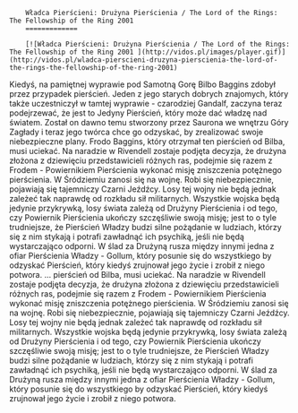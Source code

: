 
        Władca Pierścieni: Drużyna Pierścienia / The Lord of the Rings: The Fellowship of the Ring 2001 
        =============
        
        [![Władca Pierścieni: Drużyna Pierścienia / The Lord of the Rings: The Fellowship of the Ring 2001 ](http://vidos.pl/images/player.gif)](http://vidos.pl/wladca-pierscieni-druzyna-pierscienia-the-lord-of-the-rings-the-fellowship-of-the-ring-2001)
        
        
 Kiedyś, na pamiętnej wyprawie pod Samotną Gorę Bilbo Baggins zdobył przez przypadek pierścień. Jeden z jego starych dobrych znajomych, który także uczestniczył w tamtej wyprawie - czarodziej Gandalf, zaczyna teraz podejrzewać, że jest to Jedyny Pierścień, który może dać władzę nad światem. Został on dawno temu stworzony przez Saurona we wnętrzu Góry Zagłady i teraz jego twórca chce go odzyskać, by zrealizować swoje niebezpieczne plany. Frodo Baggins, który otrzymał ten pierścień od Bilba, musi uciekać. Na naradzie w Rivendell zostaje podjęta decyzja, że drużyna złożona z dziewięciu przedstawicieli różnych ras, podejmie się razem z Frodem - Powiernikiem Pierścienia wykonać misję zniszczenia potężnego pierścienia. W Śródziemiu zanosi się na wojnę. Robi się niebezpiecznie, pojawiają się tajemniczy Czarni Jeźdźcy. Losy tej wojny nie będą jednak zależeć tak naprawdę od rozkładu sił militarnych. Wszystkie wojska będą jedynie przykrywką, losy świata zależą od Drużyny Pierścienia i od tego, czy Powiernik Pierścienia ukończy szczęśliwie swoją misję; jest to o tyle trudniejsze, że Pierścień Władzy budzi silne pożądanie w ludziach, którzy się z nim stykają i potrafi zawładnąć ich psychiką, jeśli nie będą wystarczająco odporni. W ślad za Drużyną rusza między innymi jedna z ofiar Pierścienia Władzy - Gollum, który posunie się do wszystkiego by odzyskać Pierścień, który kiedyś zrujnował jego życie i zrobił z niego potwora.  ... pierścień od Bilba, musi uciekać. Na naradzie w Rivendell zostaje podjęta decyzja, że drużyna złożona z dziewięciu przedstawicieli różnych ras, podejmie się razem z Frodem - Powiernikiem Pierścienia wykonać misję zniszczenia potężnego pierścienia. W Śródziemiu zanosi się na wojnę. Robi się niebezpiecznie, pojawiają się tajemniczy Czarni Jeźdźcy. Losy tej wojny nie będą jednak zależeć tak naprawdę od rozkładu sił militarnych. Wszystkie wojska będą jedynie przykrywką, losy świata zależą od Drużyny Pierścienia i od tego, czy Powiernik Pierścienia ukończy szczęśliwie swoją misję; jest to o tyle trudniejsze, że Pierścień Władzy budzi silne pożądanie w ludziach, którzy się z nim stykają i potrafi zawładnąć ich psychiką, jeśli nie będą wystarczająco odporni. W ślad za Drużyną rusza między innymi jedna z ofiar Pierścienia Władzy - Gollum, który posunie się do wszystkiego by odzyskać Pierścień, który kiedyś zrujnował jego życie i zrobił z niego potwora.
    